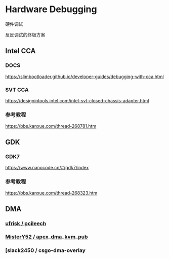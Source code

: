 # Hardware Debugging

硬件调试

反反调试的终极方案

## Intel CCA

### DOCS

https://slimbootloader.github.io/developer-guides/debugging-with-cca.html

### SVT CCA

https://designintools.intel.com/intel-svt-closed-chassis-adapter.html

### 参考教程

https://bbs.kanxue.com/thread-268781.htm

## GDK

### GDK7

https://www.nanocode.cn/#/gdk7/index

### 参考教程

https://bbs.kanxue.com/thread-268323.htm

## DMA

### [ufrisk / pcileech](https://github.com/ufrisk/pcileech)

### [MisterY52 / apex_dma_kvm_pub](https://github.com/MisterY52/apex_dma_kvm_pub)

### [slack2450 / csgo-dma-overlay
